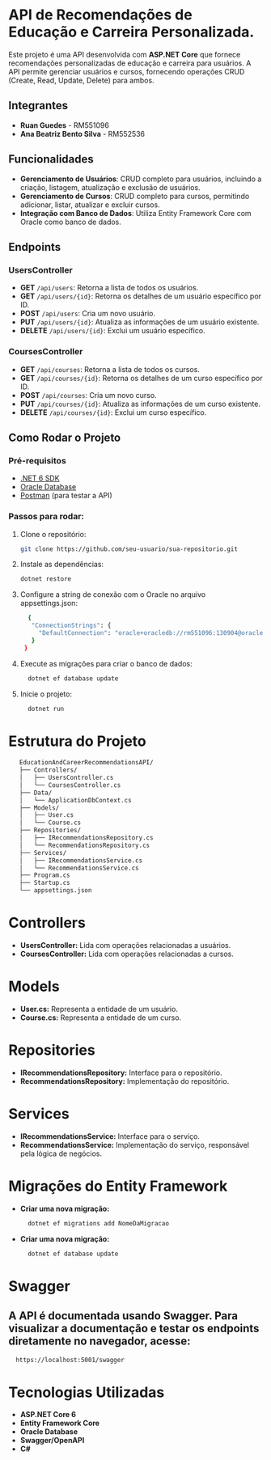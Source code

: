 # API de Recomendações de Educação e Carreira Personalizada.

Este projeto é uma API desenvolvida com **ASP.NET Core** que fornece recomendações personalizadas de educação e carreira para usuários. A API permite gerenciar usuários e cursos, fornecendo operações CRUD (Create, Read, Update, Delete) para ambos.

## Integrantes
- **Ruan Guedes** - RM551096
- **Ana Beatriz Bento Silva** - RM552536

## Funcionalidades

- **Gerenciamento de Usuários**: CRUD completo para usuários, incluindo a criação, listagem, atualização e exclusão de usuários.
- **Gerenciamento de Cursos**: CRUD completo para cursos, permitindo adicionar, listar, atualizar e excluir cursos.
- **Integração com Banco de Dados**: Utiliza Entity Framework Core com Oracle como banco de dados.

## Endpoints

### UsersController

- **GET** `/api/users`: Retorna a lista de todos os usuários.
- **GET** `/api/users/{id}`: Retorna os detalhes de um usuário específico por ID.
- **POST** `/api/users`: Cria um novo usuário.
- **PUT** `/api/users/{id}`: Atualiza as informações de um usuário existente.
- **DELETE** `/api/users/{id}`: Exclui um usuário específico.

### CoursesController

- **GET** `/api/courses`: Retorna a lista de todos os cursos.
- **GET** `/api/courses/{id}`: Retorna os detalhes de um curso específico por ID.
- **POST** `/api/courses`: Cria um novo curso.
- **PUT** `/api/courses/{id}`: Atualiza as informações de um curso existente.
- **DELETE** `/api/courses/{id}`: Exclui um curso específico.

## Como Rodar o Projeto

### Pré-requisitos

- [.NET 6 SDK](https://dotnet.microsoft.com/download/dotnet/6.0)
- [Oracle Database](https://www.oracle.com/database/)
- [Postman](https://www.postman.com/) (para testar a API)

### Passos para rodar:

1. Clone o repositório:
   ```bash
   git clone https://github.com/seu-usuario/sua-repositorio.git


2. Instale as dependências:
   ```bash
   dotnet restore

3. Configure a string de conexão com o Oracle no arquivo appsettings.json:
   ```bash
     {
      "ConnectionStrings": {
        "DefaultConnection": "oracle+oracledb://rm551096:130904@oracle.fiap.com.br:1521/ORCL"
      }
    }

4. Execute as migrações para criar o banco de dados:
   ```bash
     dotnet ef database update

5. Inicie o projeto:
   ```bash
     dotnet run

# Estrutura do Projeto
   ```bash
      EducationAndCareerRecommendationsAPI/
      ├── Controllers/
      │   ├── UsersController.cs
      │   └── CoursesController.cs
      ├── Data/
      │   └── ApplicationDbContext.cs
      ├── Models/
      │   ├── User.cs
      │   └── Course.cs
      ├── Repositories/
      │   ├── IRecommendationsRepository.cs
      │   └── RecommendationsRepository.cs
      ├── Services/
      │   ├── IRecommendationsService.cs
      │   └── RecommendationsService.cs
      ├── Program.cs
      ├── Startup.cs
      └── appsettings.json
   ```

# Controllers
- **UsersController:** Lida com operações relacionadas a usuários.
- **CoursesController:** Lida com operações relacionadas a cursos.
  
# Models
- **User.cs:** Representa a entidade de um usuário.
- **Course.cs:** Representa a entidade de um curso.
  
# Repositories
- **IRecommendationsRepository:** Interface para o repositório.
- **RecommendationsRepository:** Implementação do repositório.
  
# Services
- **IRecommendationsService:** Interface para o serviço.
- **RecommendationsService:** Implementação do serviço, responsável pela lógica de negócios.

# Migrações do Entity Framework
 - **Criar uma nova migração:**
     ```bash
       dotnet ef migrations add NomeDaMigracao

 - **Criar uma nova migração:**
     ```bash
       dotnet ef database update

# Swagger
## A API é documentada usando Swagger. Para visualizar a documentação e testar os endpoints diretamente no navegador, acesse:     
```bash
  https://localhost:5001/swagger
````

# Tecnologias Utilizadas
- **ASP.NET Core 6**
- **Entity Framework Core**
- **Oracle Database**
- **Swagger/OpenAPI**
- **C#**


